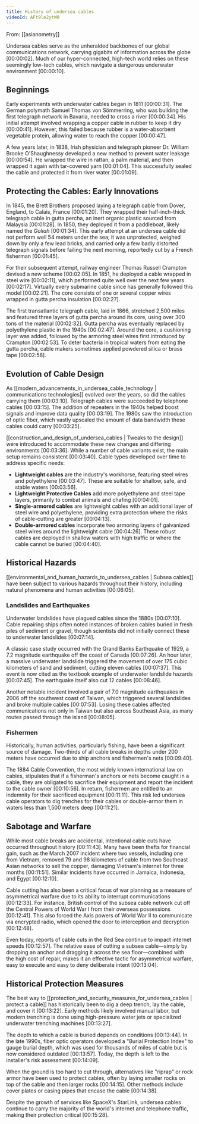 ```yaml
---
title: History of undersea cables
videoId: AFt9le2ytW0
---
```


From: [[asianometry]] <br/> 

Undersea cables serve as the unheralded backbones of our global communications network, carrying gigabits of information across the globe [00:00:02]. Much of our hyper-connected, high-tech world relies on these seemingly low-tech cables, which navigate a dangerous underwater environment [00:00:10].

## Beginnings

Early experiments with underwater cables began in 1811 [00:00:31]. The German polymath Samuel Thomas von Sömmerring, who was building the first telegraph network in Bavaria, needed to cross a river [00:00:34]. His initial attempt involved wrapping a copper cable in rubber to keep it dry [00:00:41]. However, this failed because rubber is a water-absorbent vegetable protein, allowing water to reach the copper [00:00:47].

A few years later, in 1838, Irish physician and telegraph pioneer Dr. William Brooke O'Shaughnessy developed a new method to prevent water leakage [00:00:54]. He wrapped the wire in rattan, a palm material, and then wrapped it again with tar-covered yarn [00:01:04]. This successfully sealed the cable and protected it from river water [00:01:09].

## Protecting the Cables: Early Innovations

In 1845, the Brett Brothers proposed laying a telegraph cable from Dover, England, to Calais, France [00:01:20]. They wrapped their half-inch-thick telegraph cable in gutta percha, an inert organic plastic sourced from Malaysia [00:01:28]. In 1850, they deployed it from a paddleboat, likely named the *Goliah* [00:01:34]. This early attempt at an undersea cable did not perform well 54 meters under the sea; it was unprotected, weighed down by only a few lead bricks, and carried only a few badly distorted telegraph signals before failing the next morning, reportedly cut by a French fisherman [00:01:45].

For their subsequent attempt, railway engineer Thomas Russell Crampton devised a new scheme [00:02:05]. In 1851, he deployed a cable wrapped in steel wire [00:02:11], which performed quite well over the next few years [00:02:17]. Virtually every submarine cable since has generally followed this model [00:02:21]. The core consists of one or several copper wires wrapped in gutta percha insulation [00:02:27].

The first transatlantic telegraph cable, laid in 1866, stretched 2,500 miles and featured three layers of gutta percha around its core, using over 300 tons of the material [00:02:32]. Gutta percha was eventually replaced by polyethylene plastic in the 1940s [00:02:47]. Around the core, a cushioning layer was added, followed by the armoring steel wires first introduced by Crampton [00:02:53]. To deter bacteria in tropical waters from eating the gutta percha, cable makers sometimes applied powdered silica or brass tape [00:02:58].

## Evolution of Cable Design

As [[modern_advancements_in_undersea_cable_technology | communications technologies]] evolved over the years, so did the cables carrying them [00:03:10]. Telegraph cables were succeeded by telephone cables [00:03:15]. The addition of repeaters in the 1940s helped boost signals and improve data quality [00:03:19]. The 1980s saw the introduction of optic fiber, which vastly upscaled the amount of data bandwidth these cables could carry [00:03:25].

[[construction_and_design_of_undersea_cables | Tweaks to the design]] were introduced to accommodate these new changes and differing environments [00:03:36]. While a number of cable variants exist, the main setup remains consistent [00:03:40]. Cable types developed over time to address specific needs:
*   **Lightweight cables** are the industry's workhorse, featuring steel wires and polyethylene [00:03:47]. These are suitable for shallow, safe, and stable waters [00:03:56].
*   **Lightweight Protective Cables** add more polyethylene and steel tape layers, primarily to combat animals and chafing [00:04:01].
*   **Single-armored cables** are lightweight cables with an additional layer of steel wire and polyethylene, providing extra protection where the risks of cable-cutting are greater [00:04:13].
*   **Double-armored cables** incorporate two armoring layers of galvanized steel wires around the lightweight cable [00:04:26]. These robust cables are deployed in shallow waters with high traffic or where the cable cannot be buried [00:04:40].

## Historical Hazards

[[environmental_and_human_hazards_to_undersea_cables | Subsea cables]] have been subject to various hazards throughout their history, including natural phenomena and human activities [00:06:05].

### Landslides and Earthquakes

Underwater landslides have plagued cables since the 1880s [00:07:10]. Cable repairing ships often noted instances of broken cables buried in fresh piles of sediment or gravel, though scientists did not initially connect these to underwater landslides [00:07:14].

A classic case study occurred with the Grand Banks Earthquake of 1929, a 7.2 magnitude earthquake off the coast of Canada [00:07:26]. An hour later, a massive underwater landslide triggered the movement of over 175 cubic kilometers of sand and sediment, cutting eleven cables [00:07:37]. This event is now cited as the textbook example of underwater landslide hazards [00:07:45]. The earthquake itself also cut 12 cables [00:08:46].

Another notable incident involved a pair of 7.0 magnitude earthquakes in 2006 off the southwest coast of Taiwan, which triggered several landslides and broke multiple cables [00:07:53]. Losing these cables affected communications not only in Taiwan but also across Southeast Asia, as many routes passed through the island [00:08:05].

### Fishermen

Historically, human activities, particularly fishing, have been a significant source of damage. Two-thirds of all cable breaks in depths under 200 meters have occurred due to ship anchors and fishermen's nets [00:09:40].

The 1884 Cable Convention, the most widely known international law on cables, stipulates that if a fisherman's anchors or nets become caught in a cable, they are obligated to sacrifice their equipment and report the incident to the cable owner [00:10:56]. In return, fishermen are entitled to an indemnity for their sacrificed equipment [00:11:11]. This risk led undersea cable operators to dig trenches for their cables or double-armor them in waters less than 1,500 meters deep [00:11:21].

## Sabotage and Warfare

While most cable breaks are accidental, intentional cable cuts have occurred throughout history [00:11:43]. Many have been thefts for financial gain, such as the March 2007 incident where two vessels, including one from Vietnam, removed 79 and 98 kilometers of cable from two Southeast Asian networks to sell the copper, damaging Vietnam's internet for three months [00:11:51]. Similar incidents have occurred in Jamaica, Indonesia, and Egypt [00:12:10].

Cable cutting has also been a critical focus of war planning as a measure of asymmetrical warfare due to its ability to interrupt communications [00:12:33]. For instance, British control of the subsea cable network cut off the Central Powers of World War I from their overseas possessions [00:12:41]. This also forced the Axis powers of World War II to communicate via encrypted radio, which opened the door to interception and decryption [00:12:48].

Even today, reports of cable cuts in the Red Sea continue to impact internet speeds [00:12:57]. The relative ease of cutting a subsea cable—simply by dropping an anchor and dragging it across the sea floor—combined with the high cost of repair, makes it an effective tactic for asymmetrical warfare, easy to execute and easy to deny deliberate intent [00:13:04].

## Historical Protection Measures

The best way to [[protection_and_security_measures_for_undersea_cables | protect a cable]] has historically been to dig a deep trench, lay the cable, and cover it [00:13:22]. Early methods likely involved manual labor, but modern trenching is done using high-pressure water jets or specialized underwater trenching machines [00:13:27].

The depth to which a cable is buried depends on conditions [00:13:44]. In the late 1990s, fiber optic operators developed a "Burial Protection Index" to gauge burial depth, which was used for thousands of miles of cable but is now considered outdated [00:13:57]. Today, the depth is left to the installer's risk assessment [00:14:09].

When the ground is too hard to cut through, alternatives like "riprap" or rock armor have been used to protect cables, often by laying smaller rocks on top of the cable and then larger rocks [00:14:15]. Other methods include cover plates or casing pipes that encase the cable [00:14:38].

Despite the growth of services like SpaceX's StarLink, undersea cables continue to carry the majority of the world's internet and telephone traffic, making their protection critical [00:15:28].